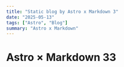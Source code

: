 ```yaml
---
title: "Static blog by Astro x Markdown 3"
date: "2025-05-13"
tags: ["Astro", "Blog"]
summary: "Astro x Markdown"
---
```


# Astro × Markdown 33
